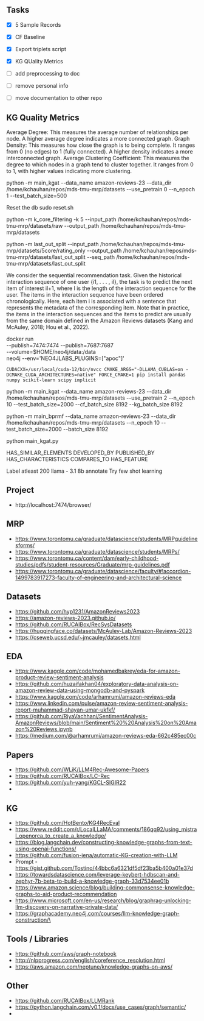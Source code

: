## Tasks

- [x] 5 Sample Records
- [x] CF Baseline
- [x] Export triplets script
- [x] KG QUality Metrics
- [ ] add preprocessing to doc
- [ ] remove personal info
- [ ] move documentation to other repo


## KG Quality Metrics
Average Degree: This measures the average number of relationships per node. A higher average degree indicates a more connected graph.
Graph Density: This measures how close the graph is to being complete. It ranges from 0 (no edges) to 1 (fully connected). A higher density indicates a more interconnected graph.
Average Clustering Coefficient: This measures the degree to which nodes in a graph tend to cluster together. It ranges from 0 to 1, with higher values indicating more clustering.


python -m main_kgat --data_name amazon-reviews-23 --data_dir /home/kchauhan/repos/mds-tmu-mrp/datasets --use_pretrain 0 --n_epoch 1 --test_batch_size=500

Reset the db 
sudo reset.sh 

python -m k_core_filtering -k 5 --input_path /home/kchauhan/repos/mds-tmu-mrp/datasets/raw --output_path /home/kchauhan/repos/mds-tmu-mrp/datasets

python -m last_out_split  --input_path /home/kchauhan/repos/mds-tmu-mrp/datasets/5core/rating_only --output_path /home/kchauhan/repos/mds-tmu-mrp/datasets/last_out_split --seq_path /home/kchauhan/repos/mds-tmu-mrp/datasets/last_out_split

We consider the sequential recommendation task. Given the historical interaction sequence of one user {i1, . . . , il}, the task is to predict the next item of interest il+1, where l is the length of the interaction sequence for the user. The items in the interaction sequence have been ordered chronologically. Here, each item i is associated with a sentence that represents the metadata of the corresponding item. Note that in practice, the items in the interaction sequences and the items to predict are usually from the same domain defined in the Amazon Reviews datasets (Kang and McAuley, 2018; Hou et al., 2022).




docker run \
    --publish=7474:7474 --publish=7687:7687 \
    --volume=$HOME/neo4j/data:/data \
    neo4j
    --env='NEO4JLABS_PLUGINS=["apoc"]'



```
CUDACXX=/usr/local/cuda-12/bin/nvcc CMAKE_ARGS="-DLLAMA_CUBLAS=on -DCMAKE_CUDA_ARCHITECTURES=native" FORCE_CMAKE=1 pip install pandas numpy scikit-learn scipy implicit
```


python -m main_kgat --data_name amazon-reviews-23 --data_dir /home/kchauhan/repos/mds-tmu-mrp/datasets --use_pretrain 2 --n_epoch 10 --test_batch_size=2000 --cf_batch_size 8192 --kg_batch_size 8192

python -m main_bprmf --data_name amazon-reviews-23 --data_dir /home/kchauhan/repos/mds-tmu-mrp/datasets --n_epoch 10 --test_batch_size=2000 --batch_size 8192

python main_kgat.py 


HAS_SIMILAR_ELEMENTS
DEVELOPED_BY
PUBLISHED_BY
HAS_CHARACTERISTICS
COMPARES_TO
HAS_FEATURE


Label atleast 200
llama - 3.1 8b 
annotate 
Try few shot learning



## Project
- http://localhost:7474/browser/

## MRP
- https://www.torontomu.ca/graduate/datascience/students/MRPguidelinesforms/
- https://www.torontomu.ca/graduate/datascience/students/MRPs/
- https://www.torontomu.ca/content/dam/early-childhood-studies/pdfs/student-resources/Graduate/mrp-guidelines.pdf
- https://www.torontomu.ca/graduate/datascience/faculty/#!accordion-1499783917273-faculty-of-engineering-and-architectural-science

## Datasets
- https://github.com/hyp1231/AmazonReviews2023
- https://amazon-reviews-2023.github.io/
- https://github.com/RUCAIBox/RecSysDatasets
- https://huggingface.co/datasets/McAuley-Lab/Amazon-Reviews-2023
- https://cseweb.ucsd.edu/~jmcauley/datasets.html

## EDA
- https://www.kaggle.com/code/mohamedbakrey/eda-for-amazon-product-review-sentiment-analysis
- https://github.com/huzaifakhan04/exploratory-data-analysis-on-amazon-review-data-using-mongodb-and-pyspark
- https://www.kaggle.com/code/arhamrumi/amazon-reviews-eda
- https://www.linkedin.com/pulse/amazon-review-sentiment-analysis-report-muhammad-shayan-umar-ukfkf/
- https://github.com/RiyaVachhani/SentimentAnalysis-AmazonReviews/blob/main/Sentiment%20%20Analysis%20on%20Amazon%20Reviews.ipynb
- https://medium.com/@arhamrumi/amazon-reviews-eda-662c485ec00c

## Papers
- https://github.com/WLiK/LLM4Rec-Awesome-Papers
- https://github.com/RUCAIBox/LC-Rec
- https://github.com/yuh-yang/KGCL-SIGIR22
- 
## KG
- https://github.com/HotBento/KG4RecEval
- https://www.reddit.com/r/LocalLLaMA/comments/186qq92/using_mistral_openorca_to_create_a_knowledge/
- https://blog.langchain.dev/constructing-knowledge-graphs-from-text-using-openai-functions/
- https://github.com/fusion-jena/automatic-KG-creation-with-LLM
- Prompt - https://gist.github.com/Tostino/44bbc6a6321df5df23ba5b400a01e37d
- https://towardsdatascience.com/leverage-keybert-hdbscan-and-zephyr-7b-beta-to-build-a-knowledge-graph-33d7534ee01b
- https://www.amazon.science/blog/building-commonsense-knowledge-graphs-to-aid-product-recommendation
- https://www.microsoft.com/en-us/research/blog/graphrag-unlocking-llm-discovery-on-narrative-private-data/
- https://graphacademy.neo4j.com/courses/llm-knowledge-graph-construction/\


## Tools / Libraries
- https://github.com/aws/graph-notebook
- http://nlpprogress.com/english/coreference_resolution.html
- https://aws.amazon.com/neptune/knowledge-graphs-on-aws/

## Other 
- https://github.com/RUCAIBox/LLMRank
- https://python.langchain.com/v0.1/docs/use_cases/graph/semantic/
- 






